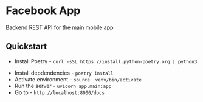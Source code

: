 # Facebook App

Backend REST API for the main mobile app

## Quickstart

* Install Poetry - `curl -sSL https://install.python-poetry.org | python3 -`
* Install depdendencies - `poetry install`
* Activate environment - `source .venv/bin/activate`
* Run the server - `uvicorn app.main:app`
* Go to - `http://localhost:8000/docs`